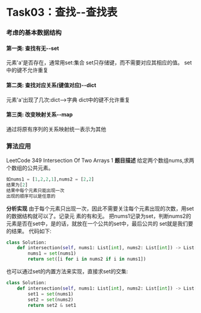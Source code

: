 # Task03：查找--查找表

### 考虑的基本数据结构

#### 第一类: 查找有无--set 

元素'a'是否存在，通常用set:集合 set只存储键，而不需要对应其相应的值。 set中的键不允许重复

#### 第二类: 查找对应关系(键值对应)--dict 

元素'a'出现了几次:dict-->字典 dict中的键不允许重复

#### 第三类: 改变映射关系--map 

通过将原有序列的关系映射统一表示为其他

### 算法应用

LeetCode 349 Intersection Of Two Arrays 1
**题目描述**
给定两个数组nums,求两个数组的公共元素。

```python
如nums1 = [1,2,2,1],nums2 = [2,2]
结果为[2] 
结果中每个元素只能出现一次 
出现的顺序可以是任意的
```

**分析实现**
由于每个元素只出现一次，因此不需要关注每个元素出现的次数，用set的数据结构就可以了。记录元 素的有和无。
把nums1记录为set，判断nums2的元素是否在set中，是的话，就放在一个公共的set中，最后公共的 set就是我们要的结果。
代码如下:

```python
class Solution:
    def intersection(self, nums1: List[int], nums2: List[int]) -> List[int]:
        nums1 = set(nums1)
        return set([i for i in nums2 if i in nums1])
```



也可以通过set的内置方法来实现，直接求set的交集:

```python
class Solution:
    def intersection(self, nums1: List[int], nums2: List[int]) -> List[int]:
        set1 = set(nums1)
        set2 = set(nums2)
        return set2 & set1
```

